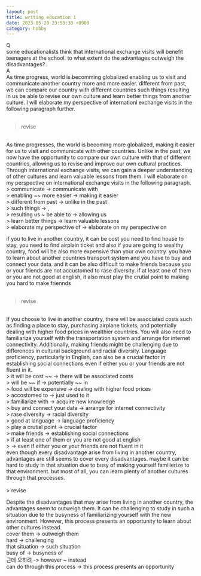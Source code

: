 ```yaml
---
layout: post
title: writing education 1
date: 2023-05-20 23:53:33 +0900
category: hobby
---
```

Q
<br/>
some educationalists think that international exchange visits will benefit teenagers at the school. to what extent do the advantages outweigh the disadvantages?
<br/>
A
<br/>
As time progress, world is becomming globalized enabling us to visit and communicate another country more and more easier. different from past, we can compare our country with different countries such things resulting in us be able to revise our own culture and learn better things from another culture. I will elaborate my perspective of internationl exchange visits in the following paragraph further.
<br/>
<br/>
> revise

<br/>
As time progresses, the world is becoming more globalized, making it easier for us to visit and communicate with other countries. Unlike in the past, we now have the opportunity to compare our own culture with that of different countries, allowing us to revise and improve our own cultural practices. Through international exchange visits, we can gain a deeper understanding of other cultures and learn valuable lessons from them. I will elaborate on my perspective on international exchange visits in the following paragraph.
<br/>
> communicate -> communicate with
<br/>
> enabling ~~ more easier -> making it easier
<br/>
> different from past -> unlike in the past
<br/>
> such things -> ,
<br/>
> resulting us ~ be able to -> allowing us
<br/>
> learn better things -> learn valuable lessons
<br/>
> elaborate my perspective of -> elaborate on my perspective on
<br/>

if you to live in another country, it can be cost you need to find house to stay, you need to find airplain ticket and also if you are going to wealthy country, food will be also more expensive than your own country. you have to learn about another countries transport system and you have to buy and connect your data. and it can be also difficult to make friends because you or your friends are not accustomed to rase diversity. if at least one of them or you are not good at english, it also must play the crutial point to making you hard to make friennds
<br/>
<br/>
> revise

<br/>
If you choose to live in another country, there will be associated costs such as finding a place to stay, purchasing airplane tickets, and potentially dealing with higher food prices in wealthier countries. You will also need to familiarize yourself with the transportation system and arrange for internet connectivity. Additionally, making friends might be challenging due to differences in cultural background and racial diversity. Language proficiency, particularly in English, can also be a crucial factor in establishing social connections even if either you or your friends are not fluent in it.
<br/>
> it will be cost ~~ -> there will be associated costs
<br/>
> will be ~~ if -> potentially ~~ in
<br/>
> food will be expensive -> dealing with higher food prices
<br/>
> accostomed to -> just used to it
<br/>
> familiarize with -> acquire new knowledge
<br/>
> buy and connect your data -> arrange for internet connectivity
<br/>
> rase diversity -> racial diversity
<br/>
> good at language -> language proficiency
<br/>
> play a crutial point -> crucial factor
<br/>
> make friends -> establishing social connections
<br/>
> if at least one of them or you are not good at english
<br/>
> -> even if either you or your friends are not fluent in it

<br/>
even though every disadvantage arise from living in another country, advantages are still seems to cover every disadvantages. maybe it can be hard to study in that situation due to busy of making yourself familierize to that environment. but most of all, you can learn plenty of another cultures through that processes. 
<br/>
<br/>
> revise
<br/>

Despite the disadvantages that may arise from living in another country, the advantages seem to outweigh them. It can be challenging to study in such a situation due to the busyness of familiarizing yourself with the new environment. However, this process presents an opportunity to learn about other cultures instead.
<br/>
cover them -> outweigh them
<br/>
hard -> challenging
<br/>
that situation -> such situation
<br/>
busy of -> busyness of
<br/>
근데 오히려 -> however ~ instead
<br/>
can do through this process -> this process presents an opportunity
